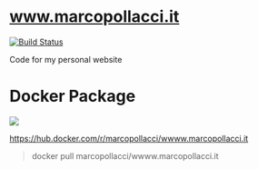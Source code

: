 # www.marcopollacci.it

[![Build Status](https://travis-ci.org/marcopollacci/www.marcopollacci.it.svg?branch=master)](https://travis-ci.org/marcopollacci/www.marcopollacci.it)

Code for my personal website

# Docker Package

[![](https://images.microbadger.com/badges/image/marcopollacci/wwww.marcopollacci.it.svg)](https://microbadger.com/images/marcopollacci/wwww.marcopollacci.it "Get your own image badge on microbadger.com")

https://hub.docker.com/r/marcopollacci/wwww.marcopollacci.it

> docker pull marcopollacci/wwww.marcopollacci.it
